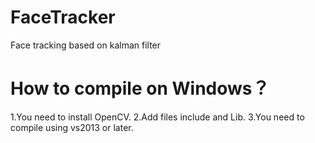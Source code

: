 # FaceTracker
Face tracking based on kalman filter
# How to compile on Windows？
1.You need to install OpenCV.
2.Add files include and Lib.
3.You need to compile using vs2013 or later.
